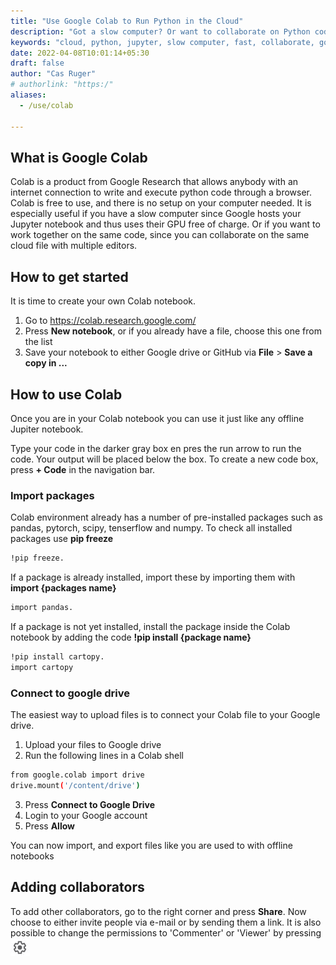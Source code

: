 ```yaml
---
title: "Use Google Colab to Run Python in the Cloud"
description: "Got a slow computer? Or want to collaborate on Python code? Use Colab!"
keywords: "cloud, python, jupyter, slow computer, fast, collaborate, google"
date: 2022-04-08T10:01:14+05:30
draft: false
author: "Cas Ruger"
# authorlink: "https:/"
aliases:
  - /use/colab
  
---
```


## What is Google Colab
Colab is a product from Google Research that allows anybody with an internet connection to write and execute python code through a browser. Colab is free to use, and there is no setup on your computer needed. It is especially useful if you have a slow computer since Google hosts your Jupyter notebook and thus uses their GPU free of charge. Or if you want to work together on the same code, since you can collaborate on the same cloud file with multiple editors. 

## How to get started
It is time to create your own Colab notebook.


1. Go to https://colab.research.google.com/ 
2. Press **New notebook**, or if you already have a file, choose this one from the list
3. Save your notebook to either Google drive or GitHub via **File** > **Save a copy in ...**


## How to use Colab
Once you are in your Colab notebook you can use it just like any offline Jupiter notebook. 

Type your code in the darker gray box en pres the run arrow to run the code. Your output will be placed below the box. To create a new code box, press **+ Code** in the navigation bar. 


### Import packages
Colab environment already has a number of pre-installed packages such as pandas, pytorch, scipy, tenserflow and numpy. To check all installed packages use **pip freeze** 
```bash 
!pip freeze. 
```
If a package is already installed, import these by importing them with **import 
{packages name}**
```bash 
import pandas. 
```

If a package is not yet installed, install the package inside the Colab notebook by adding the code **!pip install {package name}**
```bash 
!pip install cartopy. 
import cartopy
```

### Connect to google drive
The easiest way to upload files is to connect your Colab file to your Google drive. 
1. Upload your files to Google drive 
2. Run the following lines in a Colab shell
```bash 
from google.colab import drive
drive.mount('/content/drive')
```
3. Press **Connect to Google Drive**
4. Login to your Google account
5. Press **Allow**

You can now import, and export files like you are used to with offline notebooks




## Adding collaborators
To add other collaborators, go to the right corner and press **Share**. Now choose to either invite people via e-mail or by sending them a link. It is also possible to change the permissions to 'Commenter' or 'Viewer' by pressing ![the gear icon](settings_image.jpg)
